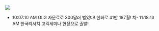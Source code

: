 
![](https://i.imgur.com/igaAoJv.png)




- 10:07:10 AM GLG 자문료로 300달러 벌었다! 한화로 41만 187월!
치- 11:18:13 AM 한국리서치 고객세미나 현장으로 출발!